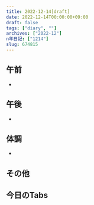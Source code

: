 ```yaml
---
title: 2022-12-14[draft]
date: 2022-12-14T00:00:00+09:00
draft: false
tags: ["diary", ""]
archives: ["2022-12"]
n年日記: ["1214"]
slug: 674815
---
```

## 午前
- 
## 午後
- 
## 体調
- 
## その他
## 今日のTabs